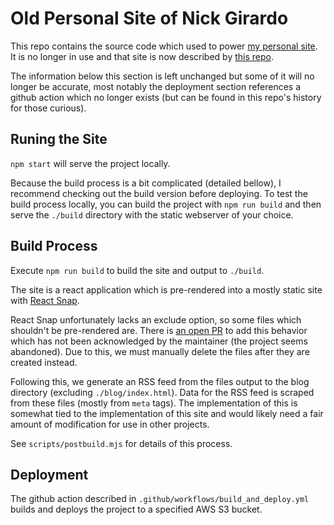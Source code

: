 Old Personal Site of Nick Girardo
=================================

This repo contains the source code which used to power [my personal site](https://nickgirardo.com/).  It is no longer in use and that site is now described by [this repo](https://github.com/nickgirardo/hakyll-site/).

The information below this section is left unchanged but some of it will no longer be accurate, most notably the deployment section references a github action which no longer exists (but can be found in this repo's history for those curious).

Runing the Site
---------------

`npm start` will serve the project locally.

Because the build process is a bit complicated (detailed bellow), I recommend checking out the build version before deploying.  To test the build process locally, you can build the project with `npm run build` and then serve the `./build` directory with the static webserver of your choice.

Build Process
-------------

Execute `npm run build` to build the site and output to `./build`.

The site is a react application which is pre-rendered into a mostly static site with [React Snap](https://github.com/stereobooster/react-snap).

React Snap unfortunately lacks an exclude option, so some files which shouldn't be pre-rendered are.  There is [an open PR](https://github.com/stereobooster/react-snap/pull/515) to add this behavior which has not been acknowledged by the maintainer (the project seems abandoned).  Due to this, we must manually delete the files after they are created instead.

Following this, we generate an RSS feed from the files output to the blog directory (excluding `./blog/index.html`).  Data for the RSS feed is scraped from these files (mostly from `meta` tags).  The implementation of this is somewhat tied to the implementation of this site and would likely need a fair amount of modification for use in other projects.

See `scripts/postbuild.mjs` for details of this process.

Deployment
----------

The github action described in `.github/workflows/build_and_deploy.yml` builds and deploys the project to a specified AWS S3 bucket.
